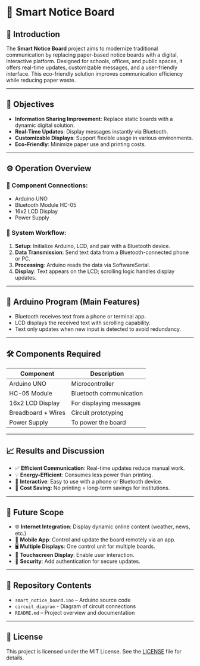 # 📢 Smart Notice Board

## 🧠 Introduction

The **Smart Notice Board** project aims to modernize traditional communication by replacing paper-based notice boards with a digital, interactive platform. Designed for schools, offices, and public spaces, it offers real-time updates, customizable messages, and a user-friendly interface. This eco-friendly solution improves communication efficiency while reducing paper waste.

---

## 🎯 Objectives

- **Information Sharing Improvement**: Replace static boards with a dynamic digital solution.
- **Real-Time Updates**: Display messages instantly via Bluetooth.
- **Customizable Displays**: Support flexible usage in various environments.
- **Eco-Friendly**: Minimize paper use and printing costs.

---

## ⚙️ Operation Overview

### 🔌 Component Connections:
- Arduino UNO  
- Bluetooth Module HC-05  
- 16x2 LCD Display  
- Power Supply  

### 🚀 System Workflow:
1. **Setup**: Initialize Arduino, LCD, and pair with a Bluetooth device.
2. **Data Transmission**: Send text data from a Bluetooth-connected phone or PC.
3. **Processing**: Arduino reads the data via SoftwareSerial.
4. **Display**: Text appears on the LCD; scrolling logic handles display updates.

---

## 🧾 Arduino Program (Main Features)
- Bluetooth receives text from a phone or terminal app.
- LCD displays the received text with scrolling capability.
- Text only updates when new input is detected to avoid redundancy.

---

## 🛠️ Components Required

| Component         | Description               |
|------------------|---------------------------|
| Arduino UNO       | Microcontroller           |
| HC-05 Module      | Bluetooth communication   |
| 16x2 LCD Display  | For displaying messages   |
| Breadboard + Wires| Circuit prototyping       |
| Power Supply      | To power the board        |

---

## 📈 Results and Discussion

- ✅ **Efficient Communication**: Real-time updates reduce manual work.
- 💡 **Energy-Efficient**: Consumes less power than printing.
- 🔄 **Interactive**: Easy to use with a phone or Bluetooth device.
- 💸 **Cost Saving**: No printing = long-term savings for institutions.

---

## 🔮 Future Scope

- 🌐 **Internet Integration**: Display dynamic online content (weather, news, etc.)
- 📱 **Mobile App**: Control and update the board remotely via an app.
- 🖥️ **Multiple Displays**: One control unit for multiple boards.
- 🧩 **Touchscreen Display**: Enable user interaction.
- 🔐 **Security**: Add authentication for secure updates.

---

## 📁 Repository Contents

- `smart_notice_board.ino` – Arduino source code
- `circuit_diagram` - Diagram of circuit connections
- `README.md` – Project overview and documentation

---

## 📜 License

This project is licensed under the MIT License. See the [LICENSE](LICENSE) file for details.

